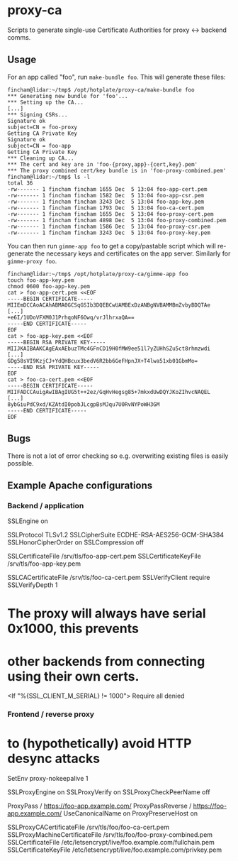 # proxy-ca

Scripts to generate single-use Certificate Authorities for proxy <-> backend comms.

## Usage

For an app called "foo", run `make-bundle foo`. This will generate these files:

```
fincham@lidar:~/tmp$ /opt/hotplate/proxy-ca/make-bundle foo
*** Generating new bundle for 'foo'...
*** Setting up the CA...
[...]
*** Signing CSRs...
Signature ok
subject=CN = foo-proxy
Getting CA Private Key
Signature ok
subject=CN = foo-app
Getting CA Private Key
*** Cleaning up CA...
*** The cert and key are in 'foo-{proxy,app}-{cert,key}.pem'
*** The proxy combined cert/key bundle is in 'foo-proxy-combined.pem'
fincham@lidar:~/tmp$ ls -l
total 36
-rw------- 1 fincham fincham 1655 Dec  5 13:04 foo-app-cert.pem
-rw------- 1 fincham fincham 1582 Dec  5 13:04 foo-app-csr.pem
-rw------- 1 fincham fincham 3243 Dec  5 13:04 foo-app-key.pem
-rw------- 1 fincham fincham 1793 Dec  5 13:04 foo-ca-cert.pem
-rw------- 1 fincham fincham 1655 Dec  5 13:04 foo-proxy-cert.pem
-rw------- 1 fincham fincham 4898 Dec  5 13:04 foo-proxy-combined.pem
-rw------- 1 fincham fincham 1586 Dec  5 13:04 foo-proxy-csr.pem
-rw------- 1 fincham fincham 3243 Dec  5 13:04 foo-proxy-key.pem
```

You can then run `gimme-app foo` to get a copy/pastable script which will re-generate the necessary keys and certificates on the app server. Similarly for `gimme-proxy foo`.

```
fincham@lidar:~/tmp$ /opt/hotplate/proxy-ca/gimme-app foo
touch foo-app-key.pem
chmod 0600 foo-app-key.pem
cat > foo-app-cert.pem <<EOF
-----BEGIN CERTIFICATE-----
MIIEmDCCAoACAhABMA0GCSqGSIb3DQEBCwUAMBExDzANBgNVBAMMBmZvbyBDQTAe
[...]
+e6I/1UDoVFXM0J1PrhqoNF6Owq/vrJlhrxaQA==
-----END CERTIFICATE-----
EOF
cat > foo-app-key.pem <<EOF
-----BEGIN RSA PRIVATE KEY-----
MIIJKAIBAAKCAgEAxAEbuzTMc4GFnCD19H0fMW9ee51l7yZUHhSZu5ct8rhmzwdi
[...]
GDg58sVI9KzjCJ+YdQHBcux3bedV6R2bb6GeFHpnJX+T4lwa51xb01GbmMo=
-----END RSA PRIVATE KEY-----
EOF
cat > foo-ca-cert.pem <<EOF
-----BEGIN CERTIFICATE-----
MIIFADCCAuigAwIBAgIUG5t++2ez/GqHvHegsg85+7mkxdUwDQYJKoZIhvcNAQEL
[...]
8ybGiuPdC9xd/KZAtdI0pobJLcgpBsMJqu7U0RvNYPoWH3GM
-----END CERTIFICATE-----
EOF
```

## Bugs

There is not a lot of error checking so e.g. overwriting existing files is easily possible.

## Example Apache configurations

### Backend / application

SSLEngine on

SSLProtocol TLSv1.2
SSLCipherSuite ECDHE-RSA-AES256-GCM-SHA384
SSLHonorCipherOrder on
SSLCompression off

SSLCertificateFile /srv/tls/foo-app-cert.pem
SSLCertificateKeyFile /srv/tls/foo-app-key.pem

SSLCACertificateFile /srv/tls/foo-ca-cert.pem
SSLVerifyClient require
SSLVerifyDepth 1

# The proxy will always have serial 0x1000, this prevents 
# other backends from connecting using their own certs.
<If "%{SSL_CLIENT_M_SERIAL} != 1000">
	Require all denied
</If>

### Frontend / reverse proxy

# to (hypothetically) avoid HTTP desync attacks
SetEnv proxy-nokeepalive 1

SSLProxyEngine on
SSLProxyVerify on
SSLProxyCheckPeerName off

ProxyPass / https://foo-app.example.com/
ProxyPassReverse / https://foo-app.example.com/
UseCanonicalName on
ProxyPreserveHost on

SSLProxyCACertificateFile /srv/tls/foo/foo-ca-cert.pem
SSLProxyMachineCertificateFile /srv/tls/foo/foo-proxy-combined.pem
SSLCertificateFile /etc/letsencrypt/live/foo.example.com/fullchain.pem
SSLCertificateKeyFile /etc/letsencrypt/live/foo.example.com/privkey.pem
